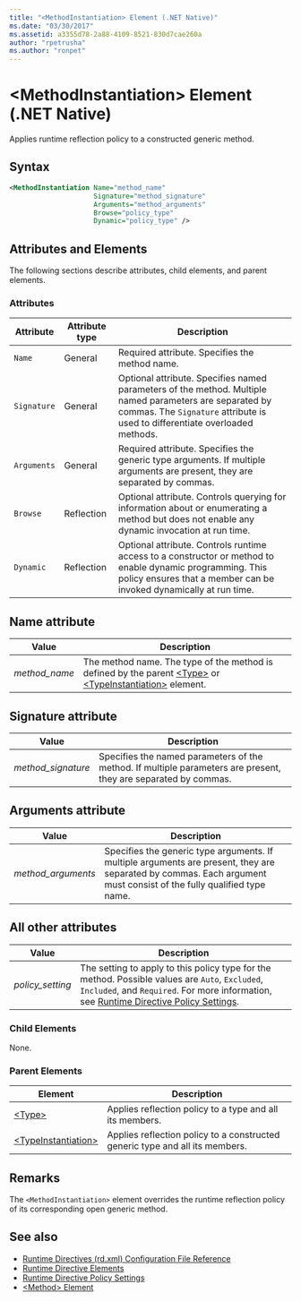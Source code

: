 ```yaml
---
title: "<MethodInstantiation> Element (.NET Native)"
ms.date: "03/30/2017"
ms.assetid: a3355d78-2a88-4109-8521-830d7cae260a
author: "rpetrusha"
ms.author: "ronpet"
---
```

# \<MethodInstantiation> Element (.NET Native)
Applies runtime reflection policy to a constructed generic method.  
  
## Syntax  
  
```xml  
<MethodInstantiation Name="method_name"  
                     Signature="method_signature"  
                     Arguments="method_arguments"  
                     Browse="policy_type"  
                     Dynamic="policy_type" />  
```  
  
## Attributes and Elements  
 The following sections describe attributes, child elements, and parent elements.  
  
### Attributes  
  
|Attribute|Attribute type|Description|  
|---------------|--------------------|-----------------|  
|`Name`|General|Required attribute. Specifies the method name.|  
|`Signature`|General|Optional attribute. Specifies named parameters of the method. Multiple named parameters are separated by commas. The `Signature` attribute is used to differentiate overloaded methods.|  
|`Arguments`|General|Required attribute. Specifies the generic type arguments. If multiple arguments are present, they are separated by commas.|  
|`Browse`|Reflection|Optional attribute. Controls querying for information about or enumerating a method but does not enable any dynamic invocation at run time.|  
|`Dynamic`|Reflection|Optional attribute. Controls runtime access to a constructor or method to enable dynamic programming. This policy ensures that a member can be invoked dynamically at run time.|  
  
## Name attribute  
  
|Value|Description|  
|-----------|-----------------|  
|*method_name*|The method name. The type of the method is defined by the parent [\<Type>](../../../docs/framework/net-native/type-element-net-native.md) or [\<TypeInstantiation>](../../../docs/framework/net-native/typeinstantiation-element-net-native.md) element.|  
  
## Signature attribute  
  
|Value|Description|  
|-----------|-----------------|  
|*method_signature*|Specifies the named parameters of the method. If multiple parameters are present, they are separated by commas.|  
  
## Arguments attribute  
  
|Value|Description|  
|-----------|-----------------|  
|*method_arguments*|Specifies the generic type arguments. If multiple arguments are present, they are separated by commas. Each argument must consist of the fully qualified type name.|  
  
## All other attributes  
  
|Value|Description|  
|-----------|-----------------|  
|*policy_setting*|The setting to apply to this policy type for the method. Possible values are `Auto`, `Excluded`, `Included`, and `Required`. For more information, see [Runtime Directive Policy Settings](../../../docs/framework/net-native/runtime-directive-policy-settings.md).|  
  
### Child Elements  
 None.  
  
### Parent Elements  
  
|Element|Description|  
|-------------|-----------------|  
|[\<Type>](../../../docs/framework/net-native/type-element-net-native.md)|Applies reflection policy to a type and all its members.|  
|[\<TypeInstantiation>](../../../docs/framework/net-native/typeinstantiation-element-net-native.md)|Applies reflection policy to a constructed generic type and all its members.|  
  
## Remarks  
 The `<MethodInstantiation>` element overrides the runtime reflection policy of its corresponding open generic method.  
  
## See also
- [Runtime Directives (rd.xml) Configuration File Reference](../../../docs/framework/net-native/runtime-directives-rd-xml-configuration-file-reference.md)
- [Runtime Directive Elements](../../../docs/framework/net-native/runtime-directive-elements.md)
- [Runtime Directive Policy Settings](../../../docs/framework/net-native/runtime-directive-policy-settings.md)
- [\<Method> Element](../../../docs/framework/net-native/method-element-net-native.md)
